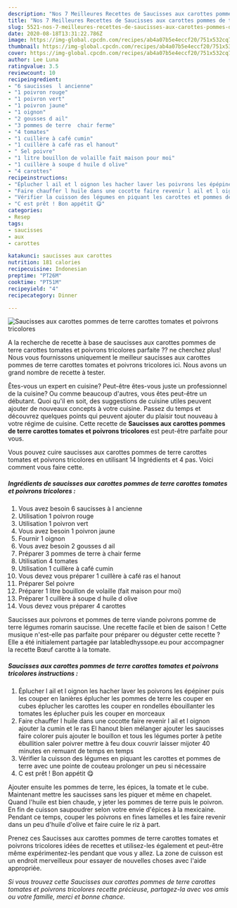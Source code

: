 ```yaml
---
description: "Nos 7 Meilleures Recettes de Saucisses aux carottes pommes de terre carottes tomates et poivrons tricolores"
title: "Nos 7 Meilleures Recettes de Saucisses aux carottes pommes de terre carottes tomates et poivrons tricolores"
slug: 5521-nos-7-meilleures-recettes-de-saucisses-aux-carottes-pommes-de-terre-carottes-tomates-et-poivrons-tricolores
date: 2020-08-18T13:31:22.786Z
image: https://img-global.cpcdn.com/recipes/ab4a07b5e4eccf20/751x532cq70/saucisses-aux-carottes-pommes-de-terre-carottes-tomates-et-poivrons-tricolores-photo-principale-de-la-recette.jpg
thumbnail: https://img-global.cpcdn.com/recipes/ab4a07b5e4eccf20/751x532cq70/saucisses-aux-carottes-pommes-de-terre-carottes-tomates-et-poivrons-tricolores-photo-principale-de-la-recette.jpg
cover: https://img-global.cpcdn.com/recipes/ab4a07b5e4eccf20/751x532cq70/saucisses-aux-carottes-pommes-de-terre-carottes-tomates-et-poivrons-tricolores-photo-principale-de-la-recette.jpg
author: Lee Luna
ratingvalue: 3.5
reviewcount: 10
recipeingredient:
- "6 saucisses  l ancienne"
- "1 poivron rouge"
- "1 poivron vert"
- "1 poivron jaune"
- "1 oignon"
- "2 gousses d ail"
- "3 pommes de terre  chair ferme"
- "4 tomates"
- "1 cuillère à café cumin"
- "1 cuillère à café ras el hanout"
- " Sel poivre"
- "1 litre bouillon de volaille fait maison pour moi"
- "1 cuillère à soupe d huile d olive"
- "4 carottes"
recipeinstructions:
- "Éplucher l ail et l oignon les hacher laver les poivrons les épépiner puis les couper en lanières éplucher les pommes de terre les couper en cubes éplucher les carottes les couper en rondelles ébouillanter les tomates les éplucher puis les couper en morceaux"
- "Faire chauffer l huile dans une cocotte faire revenir l ail et l oignon ajouter la cumin et le ras El hanout bien mélanger ajouter les saucisses faire colorer puis ajouter le bouillon et tous les légumes porter à petite ébullition saler poivrer mettre à feu doux couvrir laisser mijoter 40 minutes en remuant de temps en temps"
- "Vérifier la cuisson des légumes en piquant les carottes et pommes de terre avec une pointe de couteau prolonger un peu si nécessaire"
- "C est prêt ! Bon appétit 😋"
categories:
- Resep
tags:
- saucisses
- aux
- carottes

katakunci: saucisses aux carottes 
nutrition: 181 calories
recipecuisine: Indonesian
preptime: "PT26M"
cooktime: "PT51M"
recipeyield: "4"
recipecategory: Dinner

---
```



![Saucisses aux carottes pommes de terre carottes tomates et poivrons tricolores](https://img-global.cpcdn.com/recipes/ab4a07b5e4eccf20/751x532cq70/saucisses-aux-carottes-pommes-de-terre-carottes-tomates-et-poivrons-tricolores-photo-principale-de-la-recette.jpg)

A la recherche de recette à base de saucisses aux carottes pommes de terre carottes tomates et poivrons tricolores parfaite ?? ne cherchez plus! Nous vous fournissons uniquement le meilleur saucisses aux carottes pommes de terre carottes tomates et poivrons tricolores ici. Nous avons un grand nombre de recette à tester.

Êtes-vous un expert en cuisine? Peut-être êtes-vous juste un professionnel de la cuisine? Ou comme beaucoup d'autres, vous êtes peut-être un débutant. Quoi qu'il en soit, des suggestions de cuisine utiles peuvent ajouter de nouveaux concepts à votre cuisine. Passez du temps et découvrez quelques points qui peuvent ajouter du plaisir tout nouveau à votre régime de cuisine. Cette recette de <strong> Saucisses aux carottes pommes de terre carottes tomates et poivrons tricolores </strong> est peut-être parfaite pour vous.

<!--inarticleads1-->

Vous pouvez cuire saucisses aux carottes pommes de terre carottes tomates et poivrons tricolores en utilisant 14 Ingrédients et 4 pas. Voici comment vous faire cette.

##### Ingrédients de saucisses aux carottes pommes de terre carottes tomates et poivrons tricolores :

1. Vous avez besoin 6 saucisses à l ancienne
1. Utilisation 1 poivron rouge
1. Utilisation 1 poivron vert
1. Vous avez besoin 1 poivron jaune
1. Fournir 1 oignon
1. Vous avez besoin 2 gousses d ail
1. Préparer 3 pommes de terre à chair ferme
1. Utilisation 4 tomates
1. Utilisation 1 cuillère à café cumin
1. Vous devez vous préparer 1 cuillère à café ras el hanout
1. Préparer  Sel poivre
1. Préparer 1 litre bouillon de volaille (fait maison pour moi)
1. Préparer 1 cuillère à soupe d huile d olive
1. Vous devez vous préparer 4 carottes


Saucisses aux poivrons et pommes de terre viande poivrons pomme de terre légumes romarin saucisse. Une recette facile et bien de saison ! Cette musique n&#39;est-elle pas parfaite pour préparer ou déguster cette recette ? Elle a été initialement partagée par latabledhyssope.eu pour accompagner la recette Bœuf carotte à la tomate. 

<!--inarticleads2-->

##### Saucisses aux carottes pommes de terre carottes tomates et poivrons tricolores instructions :

1. Éplucher l ail et l oignon les hacher laver les poivrons les épépiner puis les couper en lanières éplucher les pommes de terre les couper en cubes éplucher les carottes les couper en rondelles ébouillanter les tomates les éplucher puis les couper en morceaux
1. Faire chauffer l huile dans une cocotte faire revenir l ail et l oignon ajouter la cumin et le ras El hanout bien mélanger ajouter les saucisses faire colorer puis ajouter le bouillon et tous les légumes porter à petite ébullition saler poivrer mettre à feu doux couvrir laisser mijoter 40 minutes en remuant de temps en temps
1. Vérifier la cuisson des légumes en piquant les carottes et pommes de terre avec une pointe de couteau prolonger un peu si nécessaire
1. C est prêt ! Bon appétit 😋


Ajouter ensuite les pommes de terre, les épices, la tomate et le cube. Maintenant mettre les saucisses sans les piquer et même en chapelet. Quand l&#39;huile est bien chaude, y jeter les pommes de terre puis le poivron. En fin de cuisson saupoudrer selon votre envie d&#39;épices à la mexicaine. Pendant ce temps, couper les poivrons en fines lamelles et les faire revenir dans un peu d&#39;huile d&#39;olive et faire cuire le riz à part. 

<!--inarticleads1-->

<p>
Prenez ces Saucisses aux carottes pommes de terre carottes tomates et poivrons tricolores idées de recettes et utilisez-les également et peut-être même expérimentez-les pendant que vous y allez. La zone de cuisson est un endroit merveilleux pour essayer de nouvelles choses avec l'aide appropriée.
</p>

<p>
<i>Si vous trouvez cette Saucisses aux carottes pommes de terre carottes tomates et poivrons tricolores recette précieuse, partagez-la avec vos amis ou votre famille, merci et bonne chance.</i>
</p>
